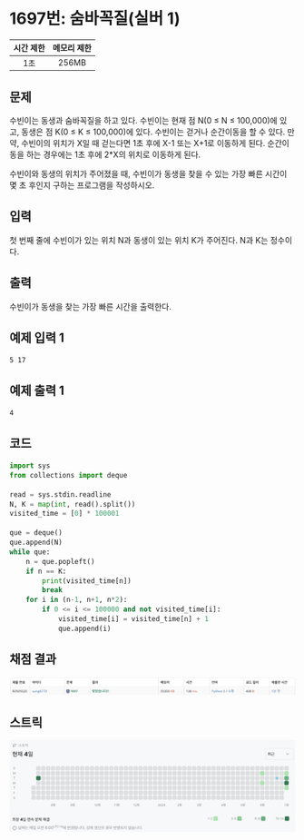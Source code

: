 # 1697번: 숨바꼭질(실버 1)
| 시간 제한 | 메모리 제한 |
|:-----:|:------:|
|  1초   | 256MB  |

## 문제
수빈이는 동생과 숨바꼭질을 하고 있다. 수빈이는 현재 점 N(0 ≤ N ≤ 100,000)에 있고, 동생은 점 K(0 ≤ K ≤ 100,000)에 있다. 수빈이는 걷거나 순간이동을 할 수 있다. 만약, 수빈이의 위치가 X일 때 걷는다면 1초 후에 X-1 또는 X+1로 이동하게 된다. 순간이동을 하는 경우에는 1초 후에 2*X의 위치로 이동하게 된다.

수빈이와 동생의 위치가 주어졌을 때, 수빈이가 동생을 찾을 수 있는 가장 빠른 시간이 몇 초 후인지 구하는 프로그램을 작성하시오.

## 입력
첫 번째 줄에 수빈이가 있는 위치 N과 동생이 있는 위치 K가 주어진다. N과 K는 정수이다.

## 출력
수빈이가 동생을 찾는 가장 빠른 시간을 출력한다.

## 예제 입력 1
```text
5 17
```
## 예제 출력 1
```text
4
```

## 코드
```python
import sys
from collections import deque

read = sys.stdin.readline
N, K = map(int, read().split())
visited_time = [0] * 100001

que = deque()
que.append(N)
while que:
    n = que.popleft()
    if n == K:
        print(visited_time[n])
        break
    for i in (n-1, n+1, n*2):
        if 0 <= i <= 100000 and not visited_time[i]:
            visited_time[i] = visited_time[n] + 1
            que.append(i)
```

## 채점 결과
![image](result_img.png)

## 스트릭
![image](streak_img.png)
